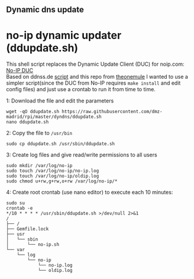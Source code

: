 ## Dynamic dns update

# no-ip dynamic updater (ddupdate.sh)

This shell script replaces the Dynamic Update Client (DUC) for noip.com: [No-IP DUC](https://www.noip.com/support/knowledgebase/installing-the-linux-dynamic-update-client/ "Howto install DUC on Linux ")\
Based on ddnss.de [script](https://ddnss.de/info.php "CRON & Bash Script") and this repo from [theonemule](https://github.com/theonemule/no-ip) 
I wanted to use a simpler script(since the DUC from No-IP requires `make install` and edit config files) and just use a crontab to run it from time to time. 

1: Download the file and edit the parameters
    
    wget -qO ddupdate.sh https://raw.githubusercontent.com/dmz-madrid/rpi/master/dyndns/ddupdate.sh
    nano ddupdate.sh
    
2: Copy the file to `/usr/bin`

    sudo cp ddupdate.sh /usr/sbin/ddupdate.sh
    
3: Create log files and give read/write permissions to all users

    sudo mkdir /var/log/no-ip
    sudo touch /var/log/no-ip/no-ip.log
    sudo touch /var/log/no-ip/oldip.log
    sudo chmod u+rw,g+rw,o+rw /var/log/no-ip/*
   
4: Create root crontab (use nano editor) to execute each 10 minutes:
    
    sudo su
    crontab -e
    */10 * * * * /usr/sbin/ddupdate.sh >/dev/null 2>&1
    /
    ├── /
    ├── Gemfile.lock
    ├── usr
    │   └── sbin
    │       └── no-ip.sh
    └── var
        └── log
            └── no-ip
                └── no-ip.log  
                └── oldip.log  
